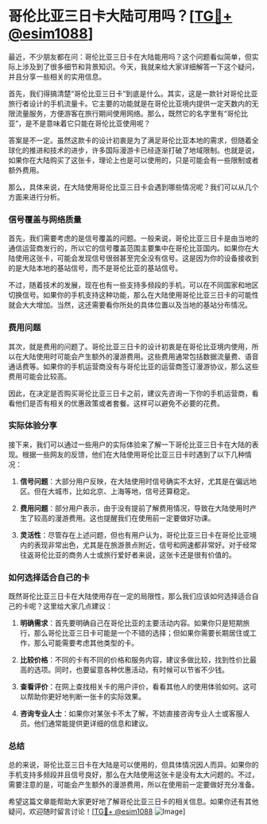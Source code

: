 # 哥伦比亚三日卡大陆可用吗？[[TG💪+ @esim1088](https://t.me/s/esim1088)]

最近，不少朋友都在问：哥伦比亚三日卡在大陆能用吗？这个问题看似简单，但实际上涉及到了很多细节和背景知识。今天，我就来给大家详细解答一下这个疑问，并且分享一些相关的实用信息。

首先，我们得搞清楚“哥伦比亚三日卡”到底是什么。其实，这是一款针对哥伦比亚旅行者设计的手机流量卡。它主要的功能就是在哥伦比亚境内提供一定天数内的无限流量服务，方便游客在旅行期间使用网络。那么，既然它的名字里有“哥伦比亚”，是不是意味着它只能在哥伦比亚使用呢？

答案是不一定。虽然这款卡的设计初衷是为了满足哥伦比亚本地的需求，但随着全球化的推进和技术的进步，许多国际漫游卡已经逐渐打破了地域限制。也就是说，如果你在大陆购买了这张卡，理论上也是可以使用的，只是可能会有一些限制或者额外费用。

那么，具体来说，在大陆使用哥伦比亚三日卡会遇到哪些情况呢？我们可以从几个方面来进行分析。

### **信号覆盖与网络质量**

首先，我们需要考虑的是信号覆盖的问题。一般来说，哥伦比亚三日卡是由当地的通信运营商发行的，所以它的信号覆盖范围主要集中在哥伦比亚国内。如果你在大陆使用这张卡，可能会发现信号很弱甚至完全没有信号。这是因为你的设备接收到的是大陆本地的基站信号，而不是哥伦比亚的基站信号。

不过，随着技术的发展，现在也有一些支持多频段的手机，可以在不同国家和地区切换信号。如果你的手机支持这种功能，那么在大陆使用哥伦比亚三日卡的可能性就会大大增加。当然，这还需要看你所处的具体位置以及当地的基站分布情况。

### **费用问题**

其次，就是费用的问题了。哥伦比亚三日卡的设计初衷是在哥伦比亚境内使用，所以在大陆使用时可能会产生额外的漫游费用。这些费用通常包括数据流量费、语音通话费等。如果你的手机运营商没有与哥伦比亚的运营商签订漫游协议，那么这些费用可能会比较高。

因此，在决定是否购买哥伦比亚三日卡之前，建议先咨询一下你的手机运营商，看看他们是否有相关的优惠政策或者套餐。这样可以避免不必要的花费。

### **实际体验分享**

接下来，我们可以通过一些用户的实际体验来了解一下哥伦比亚三日卡在大陆的表现。根据一些网友的反馈，他们在大陆使用哥伦比亚三日卡时遇到了以下几种情况：

1. **信号问题**：大部分用户反映，在大陆使用时信号确实不太好，尤其是在偏远地区。但在大城市，比如北京、上海等地，信号还算稳定。
   
2. **费用问题**：部分用户表示，由于没有提前了解费用情况，导致在大陆使用时产生了较高的漫游费用。这也提醒我们在使用前一定要做好功课。

3. **灵活性**：尽管存在上述问题，但也有用户认为，哥伦比亚三日卡在哥伦比亚境内的表现非常出色，尤其是在旅游景点附近，信号和网速都非常好。对于经常往返哥伦比亚的商务人士或旅行爱好者来说，这张卡还是很有价值的。

### **如何选择适合自己的卡**

既然哥伦比亚三日卡在大陆使用存在一定的局限性，那么我们应该如何选择适合自己的卡呢？这里给大家几点建议：

1. **明确需求**：首先要明确自己在哥伦比亚的主要活动内容。如果你只是短期旅行，那么哥伦比亚三日卡可能是一个不错的选择；但如果你需要长期居住或工作，那么可能需要考虑其他类型的卡。

2. **比较价格**：不同的卡有不同的价格和服务内容，建议多做比较，找到性价比最高的选项。同时，也要留意各种优惠活动，有时候可以节省不少钱。

3. **查看评价**：在网上查找相关卡的用户评价，看看其他人的使用体验如何。这可以帮助你更好地判断一张卡的实际效果。

4. **咨询专业人士**：如果你对某张卡不太了解，不妨直接咨询专业人士或客服人员。他们通常能提供更详细的信息和建议。

### **总结**

总的来说，哥伦比亚三日卡在大陆是可以使用的，但具体情况因人而异。如果你的手机支持多频段并且信号良好，那么在大陆使用这张卡是没有太大问题的。不过，需要注意的是，可能会产生额外的漫游费用，所以在使用前一定要做好充分准备。

希望这篇文章能帮助大家更好地了解哥伦比亚三日卡的相关信息。如果你还有其他疑问，欢迎随时留言讨论！[[TG💪+ @esim1088](https://t.me/s/esim1088) ![Image](https://i.postimg.cc/4NQfJmqS/Snipaste-2025-05-13-00-14-12.png)]